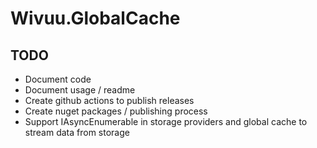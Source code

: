 # Wivuu.GlobalCache

## TODO
- Document code 
- Document usage / readme
- Create github actions to publish releases
- Create nuget packages / publishing process
- Support IAsyncEnumerable in storage providers and global cache to stream data from storage
